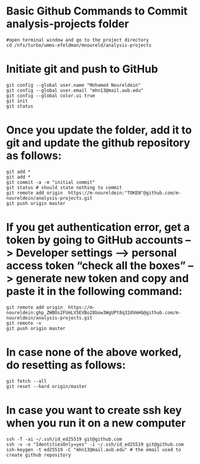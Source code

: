 # Basic Github Commands to Commit analysis-projects folder

    #open terminal window and go to the project directory
    cd /nfs/turbo/umms-efeldman/mnoureld/analysis-projects

# Initiate git and push to GitHub

    git config --global user.name "Mohamed Noureldein"
    git config --global user.email "mhn13@mail.aub.edu"
    git config --global color.ui true
    git init
    git status

# Once you update the folder, add it to git and update the github repository as follows:

    git add *
    git add *
    git commit -a -m "initial commit"
    git status # should state nothing to commit
    git remote add origin  https://m-noureldein:"TOKEN"@github.com/m-noureldein/analysis-projects.git 
    git push origin master

# If you get authentication error, get a token by going to GitHub accounts –\> Developer settings –\> personal access token “check all the boxes” –\> generate new token and copy and paste it in the following command:

    git remote add origin  https://m-noureldein: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@github.com/m-noureldein/analysis-projects.git 
    git remote -v
    git push origin master

# In case none of the above worked, do resetting as follows:

    git fetch --all
    git reset --hard origin/master

# In case you want to create ssh key when you run it on a new computer

    ssh -T -ai ~/.ssh/id_ed25519 git@github.com
    ssh -v -o "IdentitiesOnly=yes" -i ~/.ssh/id_ed25519 git@github.com
    ssh-keygen -t ed25519 -C "mhn13@mail.aub.edu" # the email used to create github repository
